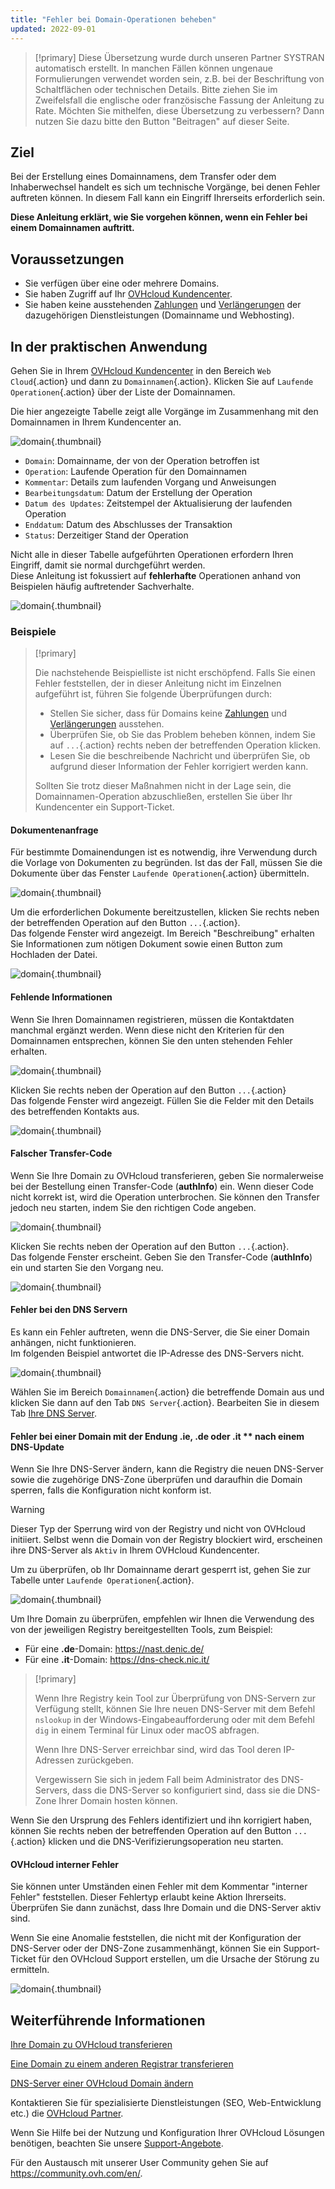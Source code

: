 ```yaml
---
title: "Fehler bei Domain-Operationen beheben"
updated: 2022-09-01
---
```


> [!primary]
> Diese Übersetzung wurde durch unseren Partner SYSTRAN automatisch erstellt. In manchen Fällen können ungenaue Formulierungen verwendet worden sein, z.B. bei der Beschriftung von Schaltflächen oder technischen Details. Bitte ziehen Sie im Zweifelsfall die englische oder französische Fassung der Anleitung zu Rate. Möchten Sie mithelfen, diese Übersetzung zu verbessern? Dann nutzen Sie dazu bitte den Button "Beitragen" auf dieser Seite.
>

## Ziel

Bei der Erstellung eines Domainnamens, dem Transfer oder dem Inhaberwechsel handelt es sich um technische Vorgänge, bei denen Fehler auftreten können. In diesem Fall kann ein Eingriff Ihrerseits erforderlich sein.

**Diese Anleitung erklärt, wie Sie vorgehen können, wenn ein Fehler bei einem Domainnamen auftritt.**

## Voraussetzungen

- Sie verfügen über eine oder mehrere Domains.
- Sie haben Zugriff auf Ihr [OVHcloud Kundencenter](manager.).
- Sie haben keine ausstehenden [Zahlungen](invoice_management#pay-bills.) und [Verlängerungen](how_to_use_automatic_renewal#renewal-management.) der dazugehörigen Dienstleistungen (Domainname und Webhosting).

## In der praktischen Anwendung

Gehen Sie in Ihrem [OVHcloud Kundencenter](manager.) in den Bereich `Web Cloud`{.action} und dann zu `Domainnamen`{.action}. Klicken Sie auf `Laufende Operationen`{.action} über der Liste der Domainnamen.

Die hier angezeigte Tabelle zeigt alle Vorgänge im Zusammenhang mit den Domainnamen in Ihrem Kundencenter an.

![domain](domain-name-operations-header.png){.thumbnail}

- `Domain`: Domainname, der von der Operation betroffen ist
- `Operation`: Laufende Operation für den Domainnamen
- `Kommentar`: Details zum laufenden Vorgang und Anweisungen
- `Bearbeitungsdatum`: Datum der Erstellung der Operation
- `Datum des Updates`: Zeitstempel der Aktualisierung der laufenden Operation
- `Enddatum`: Datum des Abschlusses der Transaktion
- `Status`: Derzeitiger Stand der Operation

Nicht alle in dieser Tabelle aufgeführten Operationen erfordern Ihren Eingriff, damit sie normal durchgeführt werden.<br>
Diese Anleitung ist fokussiert auf **fehlerhafte** Operationen anhand von Beispielen häufig auftretender Sachverhalte.

![domain](domain-name-operations-error-creating-domain-name-with-registry.png){.thumbnail}

### Beispiele

> [!primary]
>
> Die nachstehende Beispielliste ist nicht erschöpfend. Falls Sie einen Fehler feststellen, der in dieser Anleitung nicht im Einzelnen aufgeführt ist, führen Sie folgende Überprüfungen durch:
>
> - Stellen Sie sicher, dass für Domains keine [Zahlungen](invoice_management#pay-bills.) und [Verlängerungen](how_to_use_automatic_renewal#renewal-management.) ausstehen.
> - Überprüfen Sie, ob Sie das Problem beheben können, indem Sie auf `...`{.action} rechts neben der betreffenden Operation klicken.
> - Lesen Sie die beschreibende Nachricht und überprüfen Sie, ob aufgrund dieser Information der Fehler korrigiert werden kann.
>
> Sollten Sie trotz dieser Maßnahmen nicht in der Lage sein, die Domainnamen-Operation abzuschließen, erstellen Sie über Ihr Kundencenter ein Support-Ticket.
>

#### Dokumentenanfrage

Für bestimmte Domainendungen ist es notwendig, ihre Verwendung durch die Vorlage von Dokumenten zu begründen. Ist das der Fall, müssen Sie die Dokumente über das Fenster `Laufende Operationen`{.action} übermitteln.

![domain](contacts-update-provide-us-with-the-documents-required.png){.thumbnail}

Um die erforderlichen Dokumente bereitzustellen, klicken Sie rechts neben der betreffenden Operation auf den Button `...`{.action}. <br>
Das folgende Fenster wird angezeigt. Im Bereich "Beschreibung" erhalten Sie Informationen zum nötigen Dokument sowie einen Button zum Hochladen der Datei.

![domain](operation-data-provide-us-with-the-documents-required.png){.thumbnail}

#### Fehlende Informationen

Wenn Sie Ihren Domainnamen registrieren, müssen die Kontaktdaten manchmal ergänzt werden. Wenn diese nicht den Kriterien für den Domainnamen entsprechen, können Sie den unten stehenden Fehler erhalten.

![domain](domain-name-operations-complete-nic-admin-es-tld.png){.thumbnail}

Klicken Sie rechts neben der Operation auf den Button `...`{.action}<br>
Das folgende Fenster wird angezeigt. Füllen Sie die Felder mit den Details des betreffenden Kontakts aus.

![domain](operation-data-complete-nic-admin-es-tld.png){.thumbnail}

#### Falscher Transfer-Code 

Wenn Sie Ihre Domain zu OVHcloud transferieren, geben Sie normalerweise bei der Bestellung einen Transfer-Code (**authInfo**) ein. Wenn dieser Code nicht korrekt ist, wird die Operation unterbrochen. Sie können den Transfer jedoch neu starten, indem Sie den richtigen Code angeben.

![domain](domain-name-operations-auth-code-missing.png){.thumbnail}

Klicken Sie rechts neben der Operation auf den Button `...`{.action}. <br>
Das folgende Fenster erscheint. Geben Sie den Transfer-Code (**authInfo**) ein und starten Sie den Vorgang neu.

![domain](operation-data-auth-code-missing.png){.thumbnail}

#### Fehler bei den DNS Servern

Es kann ein Fehler auftreten, wenn die DNS-Server, die Sie einer Domain anhängen, nicht funktionieren.<br>
Im folgenden Beispiel antwortet die IP-Adresse des DNS-Servers nicht.

![domain](domain-name-operations-dns-update-unable-to-retrieve-dns-ip.png){.thumbnail}

Wählen Sie im Bereich `Domainnamen`{.action} die betreffende Domain aus und klicken Sie dann auf den Tab `DNS Server`{.action}. Bearbeiten Sie in diesem Tab [Ihre DNS Server](dns_server_general_information1.). 

#### Fehler bei einer Domain mit der Endung **.ie**, **.de** oder **.it** ** nach einem DNS-Update

Wenn Sie Ihre DNS-Server ändern, kann die Registry die neuen DNS-Server sowie die zugehörige DNS-Zone überprüfen und daraufhin die Domain sperren, falls die Konfiguration nicht konform ist.

> [!warning]
>
> Dieser Typ der Sperrung wird von der Registry und nicht von OVHcloud initiiert. Selbst wenn die Domain von der Registry blockiert wird, erscheinen ihre DNS-Server als `Aktiv` in Ihrem OVHcloud Kundencenter.

Um zu überprüfen, ob Ihr Domainname derart gesperrt ist, gehen Sie zur Tabelle unter `Laufende Operationen`{.action}.

![domain](domain-name-operations-dns-update-error-occured-updating-domain.png){.thumbnail}

Um Ihre Domain zu überprüfen, empfehlen wir Ihnen die Verwendung des von der jeweiligen Registry bereitgestellten Tools, zum Beispiel:

- Für eine **.de**-Domain: <https://nast.denic.de/>
- Für eine **.it**-Domain: <https://dns-check.nic.it/>

> [!primary]
>
> Wenn Ihre Registry kein Tool zur Überprüfung von DNS-Servern zur Verfügung stellt, können Sie Ihre neuen DNS-Server mit dem Befehl `nslookup` in der Windows-Eingabeaufforderung oder mit dem Befehl `dig` in einem Terminal für Linux oder macOS abfragen. 
>
> Wenn Ihre DNS-Server erreichbar sind, wird das Tool deren IP-Adressen zurückgeben.
>
> Vergewissern Sie sich in jedem Fall beim Administrator des DNS-Servers, dass die DNS-Server so konfiguriert sind, dass sie die DNS-Zone Ihrer Domain hosten können.

Wenn Sie den Ursprung des Fehlers identifiziert und ihn korrigiert haben, können Sie rechts neben der betreffenden Operation auf den Button `...`{.action} klicken und die DNS-Verifizierungsoperation neu starten.

#### OVHcloud interner Fehler

Sie können unter Umständen einen Fehler mit dem Kommentar "interner Fehler" feststellen. Dieser Fehlertyp erlaubt keine Aktion Ihrerseits.<br>
Überprüfen Sie dann zunächst, dass Ihre Domain und die DNS-Server aktiv sind. 

Wenn Sie eine Anomalie feststellen, die nicht mit der Konfiguration der DNS-Server oder der DNS-Zone zusammenhängt, können Sie ein Support-Ticket für den OVHcloud Support erstellen, um die Ursache der Störung zu ermitteln.

![domain](domain-name-operations-renewal-internal-error.png){.thumbnail}

## Weiterführende Informationen

[Ihre Domain zu OVHcloud transferieren](transfer_incoming_generic_domain1.)

[Eine Domain zu einem anderen Registrar transferieren](transfer_outgoing_domain1.)

[DNS-Server einer OVHcloud Domain ändern](dns_server_general_information1.)
 
Kontaktieren Sie für spezialisierte Dienstleistungen (SEO, Web-Entwicklung etc.) die [OVHcloud Partner](partner.).

Wenn Sie Hilfe bei der Nutzung und Konfiguration Ihrer OVHcloud Lösungen benötigen, beachten Sie unsere [Support-Angebote](support.).

Für den Austausch mit unserer User Community gehen Sie auf <https://community.ovh.com/en/>.